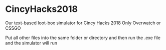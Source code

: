 # CincyHacks2018
Our text-based loot-box simulator for Cincy Hacks 2018
Only Overwatch or CSSGO

Put all other files into the same folder or directory and then run the .exe file and the simulator will run
